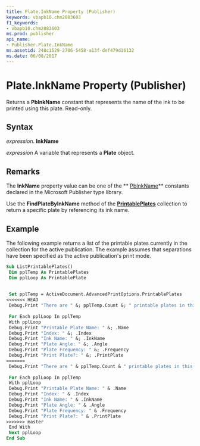 ```yaml
---
title: Plate.InkName Property (Publisher)
keywords: vbapb10.chm2883603
f1_keywords:
- vbapb10.chm2883603
ms.prod: publisher
api_name:
- Publisher.Plate.InkName
ms.assetid: 248c1529-2706-5458-a13f-def479d16132
ms.date: 06/08/2017
---
```



# Plate.InkName Property (Publisher)

Returns a  **PbInkName** constant that represents the name of the ink to be printed using this plate. Read-only.


## Syntax

 _expression_. **InkName**

 _expression_ A variable that represents a  **Plate** object.


## Remarks

The  **InkName** property value can be one of the ** [PbInkName](./overview/Publisher.md)** constants declared in the Microsoft Publisher type library.

Use the  **FindPlateByInkName** method of the **[PrintablePlates](Publisher.PrintablePlates.md)** collection to return a specific plate by referencing its ink name.


## Example

The following example returns a list of the printable plates currently in the collection for the active publication. The example assumes that separations have been specified as the active publication's print mode.


```vb
Sub ListPrintablePlates() 
 Dim pplTemp As PrintablePlates 
 Dim pplLoop As PrintablePlate 
 
 
 Set pplTemp = ActiveDocument.AdvancedPrintOptions.PrintablePlates 
<<<<<<< HEAD
 Debug.Print "There are " &; pplTemp.Count &; " printable plates in this publication." 
 
 For Each pplLoop In pplTemp 
 With pplLoop 
 Debug.Print "Printable Plate Name: " &; .Name 
 Debug.Print "Index: " &; .Index 
 Debug.Print "Ink Name: " &; .InkName 
 Debug.Print "Plate Angle: " &; .Angle 
 Debug.Print "Plate Frequency: " &; .Frequency 
 Debug.Print "Print Plate?: " &; .PrintPlate 
=======
 Debug.Print "There are " & pplTemp.Count & " printable plates in this publication." 
 
 For Each pplLoop In pplTemp 
 With pplLoop 
 Debug.Print "Printable Plate Name: " & .Name 
 Debug.Print "Index: " & .Index 
 Debug.Print "Ink Name: " & .InkName 
 Debug.Print "Plate Angle: " & .Angle 
 Debug.Print "Plate Frequency: " & .Frequency 
 Debug.Print "Print Plate?: " & .PrintPlate 
>>>>>>> master
 End With 
 Next pplLoop 
End Sub
```



